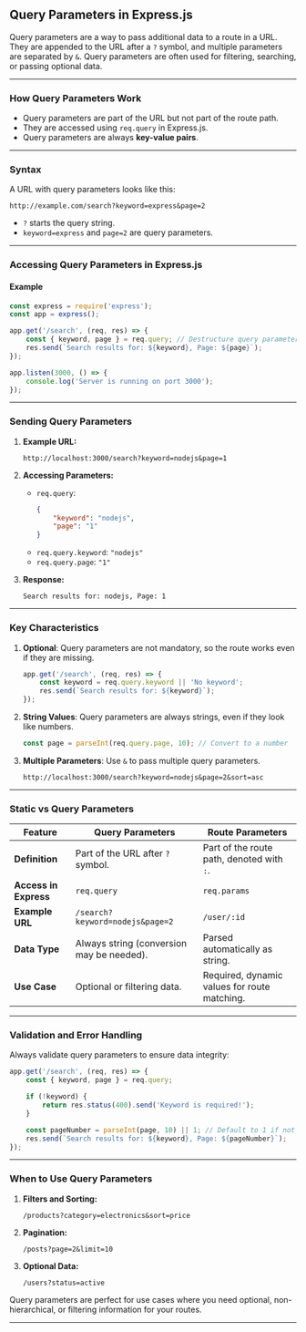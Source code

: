 
## Query Parameters in Express.js

Query parameters are a way to pass additional data to a route in a URL. They are appended to the URL after a `?` symbol, and multiple parameters are separated by `&`. Query parameters are often used for filtering, searching, or passing optional data.

---

### How Query Parameters Work
- Query parameters are part of the URL but not part of the route path.
- They are accessed using `req.query` in Express.js.
- Query parameters are always **key-value pairs**.

---

### Syntax
A URL with query parameters looks like this:

```
http://example.com/search?keyword=express&page=2
```

- `?` starts the query string.
- `keyword=express` and `page=2` are query parameters.

---

### Accessing Query Parameters in Express.js

#### Example
```javascript
const express = require('express');
const app = express();

app.get('/search', (req, res) => {
    const { keyword, page } = req.query; // Destructure query parameters
    res.send(`Search results for: ${keyword}, Page: ${page}`);
});

app.listen(3000, () => {
    console.log('Server is running on port 3000');
});
```

---

### Sending Query Parameters

1. **Example URL:**
   ```
   http://localhost:3000/search?keyword=nodejs&page=1
   ```

2. **Accessing Parameters:**
   - `req.query`:
     ```json
     {
         "keyword": "nodejs",
         "page": "1"
     }
     ```
   - `req.query.keyword`: `"nodejs"`
   - `req.query.page`: `"1"`

3. **Response:**
   ```
   Search results for: nodejs, Page: 1
   ```

---

### Key Characteristics
1. **Optional**: Query parameters are not mandatory, so the route works even if they are missing.
   ```javascript
   app.get('/search', (req, res) => {
       const keyword = req.query.keyword || 'No keyword';
       res.send(`Search results for: ${keyword}`);
   });
   ```

2. **String Values**: Query parameters are always strings, even if they look like numbers.
   ```javascript
   const page = parseInt(req.query.page, 10); // Convert to a number
   ```

3. **Multiple Parameters**: Use `&` to pass multiple query parameters.
   ```
   http://localhost:3000/search?keyword=nodejs&page=2&sort=asc
   ```

---

### Static vs Query Parameters
| **Feature**             | **Query Parameters**                          | **Route Parameters**                          |
|--------------------------|-----------------------------------------------|-----------------------------------------------|
| **Definition**           | Part of the URL after `?` symbol.            | Part of the route path, denoted with `:`.     |
| **Access in Express**    | `req.query`                                  | `req.params`                                  |
| **Example URL**          | `/search?keyword=nodejs&page=2`              | `/user/:id`                                   |
| **Data Type**            | Always string (conversion may be needed).    | Parsed automatically as string.              |
| **Use Case**             | Optional or filtering data.                  | Required, dynamic values for route matching.  |

---

### Validation and Error Handling
Always validate query parameters to ensure data integrity:
```javascript
app.get('/search', (req, res) => {
    const { keyword, page } = req.query;

    if (!keyword) {
        return res.status(400).send('Keyword is required!');
    }

    const pageNumber = parseInt(page, 10) || 1; // Default to 1 if not provided
    res.send(`Search results for: ${keyword}, Page: ${pageNumber}`);
});
```

---

### When to Use Query Parameters
1. **Filters and Sorting:**
   ```
   /products?category=electronics&sort=price
   ```

2. **Pagination:**
   ```
   /posts?page=2&limit=10
   ```

3. **Optional Data:**
   ```
   /users?status=active
   ```

Query parameters are perfect for use cases where you need optional, non-hierarchical, or filtering information for your routes.

---